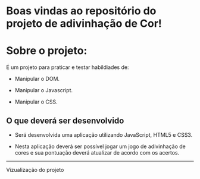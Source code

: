 # Boas vindas ao repositório do projeto de adivinhação de Cor!

# Sobre o projeto:

É um projeto para praticar e testar habildiades de:
- Manipular o DOM.

- Manipular o Javascript.

- Manipular o CSS.



## O que deverá ser desenvolvido

- Será desenvolvida uma aplicação utilizando JavaScript, HTML5 e CSS3.

- Nesta aplicação deverá ser possível jogar um jogo de adivinhação de cores e sua pontuação deverá atualizar de acordo com os acertos.

---
Vizualização do projeto 
